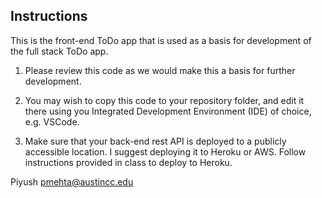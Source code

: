## Instructions

This is the front-end ToDo app that is used as a basis for development of
the full stack ToDo app.

1. Please review this code as we would make this a basis for further development.

1. You may wish to copy this code to your repository folder, and edit it there using 
you Integrated Development Environment (IDE) of choice, e.g. VSCode.  

1. Make sure that your back-end rest API is deployed to a publicly accessible location.  I 
suggest deploying it to Heroku or AWS.  Follow instructions provided in class to deploy to
Heroku.

Piyush
pmehta@austincc.edu